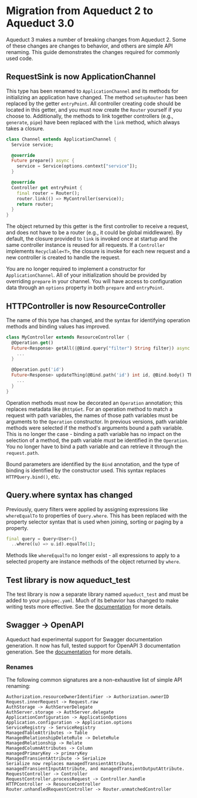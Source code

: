 # Migration from Aqueduct 2 to Aqueduct 3.0

Aqueduct 3 makes a number of breaking changes from Aqueduct 2. Some of these changes are changes to behavior, and others are simple API renaming. This guide demonstrates the changes required for commonly used code.

## RequestSink is now ApplicationChannel

This type has been renamed to `ApplicationChannel` and its methods for initializing an application have changed. The method `setupRouter` has been replaced by the getter `entryPoint`. All controller creating code should be located in this getter, and you must now create the `Router` yourself if you choose to. Additionally, the methods to link together controllers (e.g., `generate`, `pipe`) have been replaced with the `link` method, which always takes a closure.

```dart
class Channel extends ApplicationChannel {
  Service service;

  @override
  Future prepare() async {
    service = Service(options.context["service"]);
  }

  @override
  Controller get entryPoint {
    final router = Router();
    router.link(() => MyController(service));
    return router;
  }
}
```

The object returned by this getter is the first controller to receive a request, and does not have to be a router (e.g., it could be global middleware). By default, the closure provided to `link` is invoked once at startup and the same controller instance is reused for all requests. If a `Controller` implements `Recyclable<T>`, the closure is invoke for each new request and a new controller is created to handle the request.

You are no longer required to implement a constructor for `ApplicationChannel`. All of your initialization should be provided by overriding `prepare` in your channel. You will have access to configuration data through an `options` property in both `prepare` and `entryPoint`.

## HTTPController is now ResourceController

The name of this type has changed, and the syntax for identifying operation methods and binding values has improved.

```dart
class MyController extends ResourceController {
  @Operation.get()
  Future<Response> getAll({@Bind.query("filter") String filter}) async {
    ...
  }

  @Operation.put('id')
  Future<Response> updateThing(@Bind.path('id') int id, @Bind.body() Thing thing) async {
    ...    
  }
}
```

Operation methods must now be decorated an `Operation` annotation; this replaces metadata like `@httpGet`. For an operation method to match a request with path variables, the names of those path variables must be arguments to the `Operation` constructor. In previous versions, path variable methods were selected if the method's arguments bound a path variable. This is no longer the case - binding a path variable has no impact on the selection of a method, the path variable *must* be identified in the `Operation`. You no longer have to bind a path variable and can retrieve it through the `request.path`.

Bound parameters are identified by the `Bind` annotation, and the type of binding is identified by the constructor used. This syntax replaces `HTTPQuery.bind()`, etc.

## Query.where syntax has changed

Previously, query filters were applied by assigning expressions like `whereEqualTo` to properties of `Query.where`. This has been replaced with the property selector syntax that is used when joining, sorting or paging by a property.

```dart
final query = Query<User>()
  ..where((u) => u.id).equalTo(1);
```

Methods like `whereEqualTo` no longer exist - all expressions to apply to a selected property are instance methods of the object returned by `where`.

## Test library is now aqueduct_test

The test library is now a separate library named `aqueduct_test` and must be added to your `pubspec.yaml`. Much of its behavior has changed to make writing tests more effective. See the [documentation](testing/tests.md) for more details.

## Swagger -> OpenAPI

Aqueduct had experimental support for Swagger documentation generation. It now has full, tested support for OpenAPI 3 documentation generation. See the [documentation](openapi/index.md) for more details.

### Renames

The following common signatures are a non-exhaustive list of simple API renaming:

```
Authorization.resourceOwnerIdentifier -> Authorization.ownerID
Request.innerRequest -> Request.raw
AuthStorage -> AuthServerDelegate
AuthServer.storage -> AuthServer.delegate
ApplicationConfiguration -> ApplicationOptions
Application.configuration -> Application.options
ServiceRegistry -> ServiceRegistry
ManagedTableAttributes -> Table
ManagedRelationshipDeleteRule -> DeleteRule
ManagedRelationship -> Relate
ManagedColumnAttributes -> Column
managedPrimaryKey -> primaryKey
ManagedTransientAttribute -> Serialize
Serialize now replaces managedTransientAttribute, managedTransientInputAttribute, and managedTransientOutputAttribute.
RequestController -> Controller
RequestController.processRequest -> Controller.handle
HTTPController -> ResourceController
Router.unhandledRequestController -> Router.unmatchedController
```
